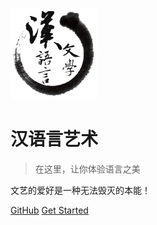 ![logo](images/langart.png)

# 汉语言艺术

> 在这里，让你体验语言之美

文艺的爱好是一种无法毁灭的本能！

[GitHub](https://github.com/CN-Tower/langart)
[Get Started](README.md)
